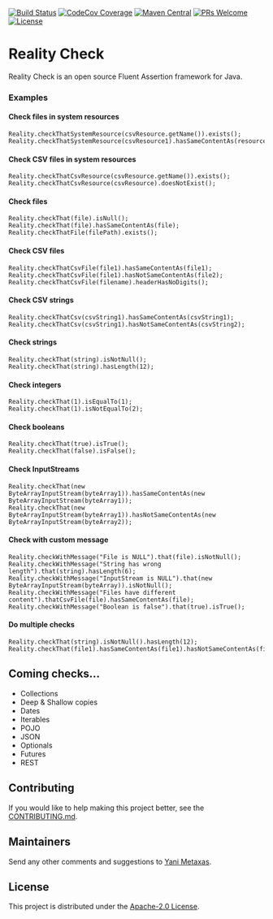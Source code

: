 [![Build Status](https://travis-ci.org/imetaxas/realitycheck.svg?branch=master)](https://travis-ci.org/imetaxas/realitycheck)
[![CodeCov Coverage](https://codecov.io/gh/imetaxas/realitycheck/graph/badge.svg?branch=master)](https://codecov.io/gh/imetaxas/realitycheck?branch=master)
[![Maven Central](https://maven-badges.herokuapp.com/maven-central/com.yanimetaxas/realitycheck/badge.svg)](https://maven-badges.herokuapp.com/maven-central/com.yanimetaxas/realitycheck/)
[![PRs Welcome](https://img.shields.io/badge/PRs-welcome-green.svg)](http://makeapullrequest.com)
[![License](https://img.shields.io/badge/License-Apache%202.0-blue.svg)](https://opensource.org/licenses/Apache-2.0)

# Reality Check
Reality Check is an open source Fluent Assertion framework for Java.

### Examples

#### Check files in system resources
  ```
  Reality.checkThatSystemResource(csvResource.getName()).exists();
  Reality.checkThatSystemResource(csvResource1).hasSameContentAs(resource1);
  ```
#### Check CSV files in system resources
  ```
  Reality.checkThatCsvResource(csvResource.getName()).exists();
  Reality.checkThatCsvResource(csvResource).doesNotExist();
  ```
#### Check files
  ```
  Reality.checkThat(file).isNull();
  Reality.checkThat(file).hasSameContentAs(file);
  Reality.checkThatFile(filePath).exists();
  ```
#### Check CSV files
  ```
  Reality.checkThatCsvFile(file1).hasSameContentAs(file1);
  Reality.checkThatCsvFile(file1).hasNotSameContentAs(file2);
  Reality.checkThatCsvFile(filename).headerHasNoDigits();
  ```
#### Check CSV strings
  ```
  Reality.checkThatCsv(csvString1).hasSameContentAs(csvString1);
  Reality.checkThatCsv(csvString1).hasNotSameContentAs(csvString2);
  ```
#### Check strings
  ```
  Reality.checkThat(string).isNotNull();
  Reality.checkThat(string).hasLength(12);
  ```
#### Check integers
  ```
  Reality.checkThat(1).isEqualTo(1);
  Reality.checkThat(1).isNotEqualTo(2);
  ```
#### Check booleans
  ```
  Reality.checkThat(true).isTrue();
  Reality.checkThat(false).isFalse();
  ```
#### Check InputStreams
  ```
  Reality.checkThat(new ByteArrayInputStream(byteArray1)).hasSameContentAs(new ByteArrayInputStream(byteArray1));
  Reality.checkThat(new ByteArrayInputStream(byteArray1)).hasNotSameContentAs(new ByteArrayInputStream(byteArray2));
  ```
#### Check with custom message
  ```
  Reality.checkWithMessage("File is NULL").that(file).isNotNull();
  Reality.checkWithMessage("String has wrong length").that(string).hasLength(6);
  Reality.checkWithMessage("InputStream is NULL").that(new ByteArrayInputStream(byteArray)).isNotNull();
  Reality.checkWithMessage("Files have different content").thatCsvFile(file).hasSameContentAs(file);
  Reality.checkWithMessage("Boolean is false").that(true).isTrue();
  ```
#### Do multiple checks
  ```
  Reality.checkThat(string).isNotNull().hasLength(12);
  Reality.checkThat(file1).hasSameContentAs(file1).hasNotSameContentAs(file2);
  ```
Coming checks...
-------
  *  Collections
  *  Deep & Shallow copies
  *  Dates
  *  Iterables
  *  POJO
  *  JSON
  *  Optionals
  *  Futures
  *  REST


## Contributing
If you would like to help making this project better, see the [CONTRIBUTING.md](CONTRIBUTING.md).  

## Maintainers
Send any other comments and suggestions to [Yani Metaxas](https://github.com/imetaxas).

## License
This project is distributed under the [Apache-2.0 License](LICENSE).
